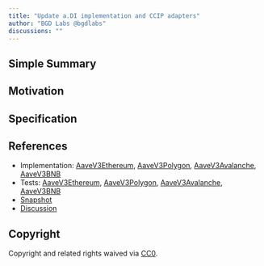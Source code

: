```yaml
---
title: "Update a.DI implementation and CCIP adapters"
author: "BGD Labs @bgdlabs"
discussions: ""
---
```


## Simple Summary

## Motivation

## Specification

## References

- Implementation: [AaveV3Ethereum](https://github.com/bgd-labs/aave-proposals-v3/blob/main/src/20240313_Multi_UpdateADIImplementationAndCCIPAdapters/AaveV3Ethereum_UpdateADIImplementationAndCCIPAdapters_20240313.sol), [AaveV3Polygon](https://github.com/bgd-labs/aave-proposals-v3/blob/main/src/20240313_Multi_UpdateADIImplementationAndCCIPAdapters/AaveV3Polygon_UpdateADIImplementationAndCCIPAdapters_20240313.sol), [AaveV3Avalanche](https://github.com/bgd-labs/aave-proposals-v3/blob/main/src/20240313_Multi_UpdateADIImplementationAndCCIPAdapters/AaveV3Avalanche_UpdateADIImplementationAndCCIPAdapters_20240313.sol), [AaveV3BNB](https://github.com/bgd-labs/aave-proposals-v3/blob/main/src/20240313_Multi_UpdateADIImplementationAndCCIPAdapters/AaveV3BNB_UpdateADIImplementationAndCCIPAdapters_20240313.sol)
- Tests: [AaveV3Ethereum](https://github.com/bgd-labs/aave-proposals-v3/blob/main/src/20240313_Multi_UpdateADIImplementationAndCCIPAdapters/AaveV3Ethereum_UpdateADIImplementationAndCCIPAdapters_20240313.t.sol), [AaveV3Polygon](https://github.com/bgd-labs/aave-proposals-v3/blob/main/src/20240313_Multi_UpdateADIImplementationAndCCIPAdapters/AaveV3Polygon_UpdateADIImplementationAndCCIPAdapters_20240313.t.sol), [AaveV3Avalanche](https://github.com/bgd-labs/aave-proposals-v3/blob/main/src/20240313_Multi_UpdateADIImplementationAndCCIPAdapters/AaveV3Avalanche_UpdateADIImplementationAndCCIPAdapters_20240313.t.sol), [AaveV3BNB](https://github.com/bgd-labs/aave-proposals-v3/blob/main/src/20240313_Multi_UpdateADIImplementationAndCCIPAdapters/AaveV3BNB_UpdateADIImplementationAndCCIPAdapters_20240313.t.sol)
- [Snapshot](TODO)
- [Discussion](TODO)

## Copyright

Copyright and related rights waived via [CC0](https://creativecommons.org/publicdomain/zero/1.0/).
